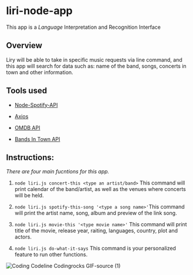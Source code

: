 # liri-node-app

This app is a _Language_ Interpretation and Recognition Interface

## Overview

Liry will be able to take in specific music requests via line command, and this app will search for data such as: name of the band, songs, concerts in town and other information.

## Tools used

- [Node-Spotify-API]()

- [Axios]()

- [OMDB API]()
- [Bands In Town API]()

## Instructions:

_There are four main fucntions for this app._

1.  `node liri.js concert-this <type an artist/band>`
    This command will print calendar of the band/artist, as well as the venues where concerts will be held.

2.  `node liri.js spotify-this-song '<type a song name>'`This command will print the artist name, song, album and preview of the link song.

3.  `node liri.js movie-this '<type movie name>'`
    This command will print title of the movie, release year, raiting, languages, country, plot and actors.

4.  `node liri.js do-what-it-says`
    This command is your personalized feature to run other functions.
    
![Coding Codeline Codingrocks GIF-source (1)](https://user-images.githubusercontent.com/60376874/81891869-39b08680-956f-11ea-9993-ff1ffb26de9d.gif)
    
